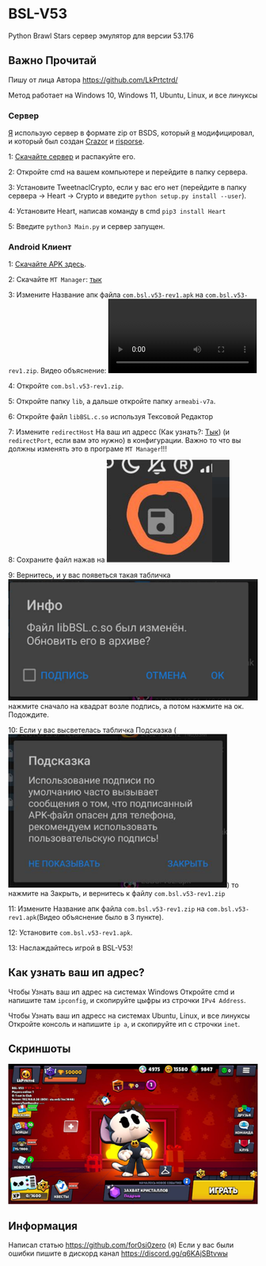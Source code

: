 # BSL-V53
Python Brawl Stars сервер эмулятор для версии 53.176

## Важно Прочитай
Пишу от лица Автора https://github.com/LkPrtctrd/

Метод работает на Windows 10, Windows 11, Ubuntu, Linux, и все линуксы

### Сервер ###

[Я](https://github.com/LkPrtctrd) использую сервер в формате zip от BSDS, который [я](https://github.com/LkPrtctrd) модифицировал, и который был создан [Сrazor](https://github.com/CrazorTheCat) и [risporse](https://github.com/risporce).

1: [Скачайте сервер](https://github.com/LkPrtctrd/BSL-V53/archive/refs/heads/master.zip) и распакуйте его.

2: Откройте cmd на вашем компьютере и перейдите в папку сервера.

3: Установите TweetnaclCrypto, если у вас его нет (перейдите в папку сервера -> Heart -> Crypto и введите `python setup.py install --user`).

4: Установите Heart, написав команду в cmd `pip3 install Heart`

5: Введите `python3 Main.py` и сервер запущен.

### Android Клиент ###
1: [Скачайте APK здесь](https://www.mediafire.com/file/n7gptweb86ncf5a/com.bsl.v53-rev1.apk/file).

2: Скачайте `MT Manager`: [тык](https://fs273.tbx.su/files10/1909358_304493/mt2.14.5.apk)

3: Измените Название апк файла `com.bsl.v53-rev1.apk` на `com.bsl.v53-rev1.zip`. Видео объяснение: ![тык](https://raw.githubusercontent.com/for0si0zero/BSL-V53/main/1.mp4)

4: Откройте `com.bsl.v53-rev1.zip`.

5: Откройте папку `lib`, а дальше откройте папку `armeabi-v7a`.

6: Откройте файл `libBSL.c.so` используя Тексовой Редактор

7: Измените `redirectHost` На ваш ип адресс (Как узнать?: [Тык](https://github.com/for0si0zero/BSL-V53/blob/main/READMEru.md#%D0%BA%D0%B0%D0%BA-%D1%83%D0%B7%D0%BD%D0%B0%D1%82%D1%8C-%D0%B2%D0%B0%D1%88-%D0%B8%D0%BF-%D0%B0%D0%B4%D1%80%D0%B5%D1%81)) (и `redirectPort`, если вам это нужно) в конфигурации. Важно то что вы должны изменять это в програме `MT Manager`!!!

8: Сохраните файл нажав на ![image.png](https://raw.githubusercontent.com/for0si0zero/BSL-V53/main/image.png)

9: Вернитесь, и у вас появеться такая табличка ![image-1.png](image-1.png) нажмите сначало на квадрат возле подпись, а потом нажмите на ок. Подождите. 

10: Если у вас высветелась табличка Подсказка (![image-3.png](image-3.png)) то нажмите на Закрыть, и вернитесь к файлу `com.bsl.v53-rev1.zip`

11: Измените Название апк файла `com.bsl.v53-rev1.zip` на `com.bsl.v53-rev1.apk`(Видео объяснение было в 3 пункте).

12: Установите `com.bsl.v53-rev1.apk`.

13: Наслаждайтесь игрой в BSL-V53!

## Как узнать ваш ип адрес? ##
Чтобы Узнать ваш ип адрес на системах Windows Откройте cmd и напишите там `ipconfig`, и скопируйте цыфры из строчки `IPv4 Address`.

Чтобы Узнать ваш ип адресс на системах Ubuntu, Linux, и все линуксы Откройте консоль и напишите `ip a`, и скопируйте ип с строчки `inet`.

## Скриншоты ##
![BSL-V53](https://raw.githubusercontent.com/LkPrtctrd/BSL-V53/main/Screenshots/menu.png)

## Информация ##
Написал статью https://github.com/for0si0zero (я)
Если у вас были ошибки пишите в дискорд канал https://discord.gg/q6KAjSBtvwы
